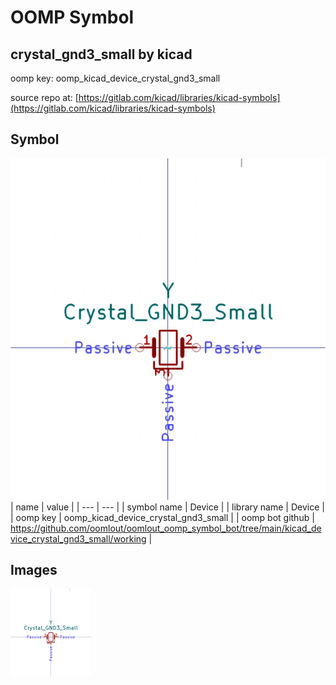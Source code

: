# OOMP Symbol  
## crystal_gnd3_small  by kicad  
  
oomp key: oomp_kicad_device_crystal_gnd3_small  
  
source repo at: [https://gitlab.com/kicad/libraries/kicad-symbols](https://gitlab.com/kicad/libraries/kicad-symbols)  
## Symbol  
  
[![working.png](working_600.png)](working.png)  
| name | value | 
| --- | --- | 
| symbol name | Device | 
| library name | Device | 
| oomp key | oomp_kicad_device_crystal_gnd3_small | 
| oomp bot github | https://github.com/oomlout/oomlout_oomp_symbol_bot/tree/main/kicad_device_crystal_gnd3_small/working | 
## Images  
  
[![working.png](working_140.png)](working.png)  
